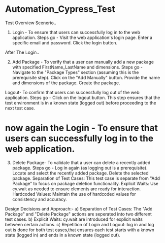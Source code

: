 # Automation_Cypress_Test

Test Overview Scenerio..

1) Login -  To ensure that users can successfully log in to the web application.
Steps go - Visit the web application's login page.
Enter a specific email and password.
Click the login button.

After The Login..

2) Add Package -  To verify that a user can manually add a new package with specified FirstName_LastName and dimensions.
Steps go - Navigate to the "Package Types" section (assuming this is the prerequisite step).
Click on the "Add Manually" button.
Provide the name and dimensions of the package.
Create the package.

Logout- To confirm that users can successfully log out of the web application.
Steps go - Click on the logout button. This step ensures that the test environment is in a known state (logged out) before proceeding to the next test case.


# now again the Login -  To ensure that users can successfully log in to the web application. 

3) Delete Package- To validate that a user can delete a recently added package.
Steps go - Log in again (as logging out is a prerequisite).
Locate and select the recently added package.
Delete the selected package.
Separation of Test Cases: This test case is separate from "Add Package" to focus on package deletion functionality.
Explicit Waits: Use cy.wait as needed to ensure elements are ready for interaction.
Hardcoded Values: Maintain the use of hardcoded values for consistency and accuracy.

Design Decisions and Approach:-
a) Separation of Test Cases: The "Add Package" and "Delete Package" actions are seperated into two different test cases.
b) Explicit Waits: cy.wait are introduced for explicit waits between certain actions.
c) Repetition of Login and Logout: log in and log out is done for both test cases,that ensures each test starts with a known state (logged in) and ends in a known state (logged out).


